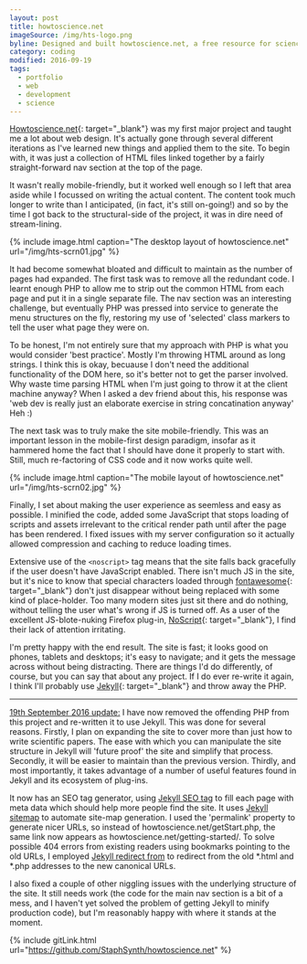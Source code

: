```yaml
---
layout: post
title: howtoscience.net
imageSource: /img/hts-logo.png
byline: Designed and built howtoscience.net, a free resource for science students.
category: coding
modified: 2016-09-19
tags:
  - portfolio
  - web
  - development
  - science
---
```


[Howtoscience.net](http://www.howtoscience.net){: target="\_blank"} was my first major project and taught me a lot about web design. It's actually gone through several different iterations as I've learned new things and applied them to the site. To begin with, it was just a collection of HTML files linked together by a fairly straight-forward nav section at the top of the page.

It wasn't really mobile-friendly, but it worked well enough so I left that area aside while I focussed on writing the actual content. The content took much longer to write than I anticipated, (in fact, it's still on-going!) and so by the time I got back to the structural-side of the project, it was in dire need of stream-lining.

{% include image.html caption="The desktop layout of howtoscience.net" url="/img/hts-scrn01.jpg" %}

It had become somewhat bloated and difficult to maintain as the number of pages had expanded. The first task was to remove all the redundant code. I learnt enough PHP to allow me to strip out the common HTML from each page and put it in a single separate file. The nav section was an interesting challenge, but eventually PHP was pressed into service to generate the menu structures on the fly, restoring my use of 'selected' class markers to tell the user what page they were on.

To be honest, I'm not entirely sure that my approach with PHP is what you would consider 'best practice'. Mostly I'm throwing HTML around as long strings. I think this is okay, becuause I don't need the additional functionality of the DOM here, so it's better not to get the parser involved. Why waste time parsing HTML when I'm just going to throw it at the client machine anyway? When I asked a dev friend about this, his response was 'web dev is really just an elaborate exercise in string concatination anyway' Heh :)

The next task was to truly make the site mobile-friendly. This was an important lesson in the mobile-first design paradigm, insofar as it hammered home the fact that I should have done it properly to start with. Still, much re-factoring of CSS code and it now works quite well.

{% include image.html caption="The mobile layout of howtoscience.net" url="/img/hts-scrn02.jpg" %}

Finally, I set about making the user experience as seemless and easy as possible. I minified the code, added some JavaScript that stops loading of scripts and assets irrelevant to the critical render path until after the page has been rendered. I fixed issues with my server configuration so it actually allowed compression and caching to reduce loading times.

Extensive use of the `<noscript>` tag means that the site falls back gracefully if the user doesn't have JavaScript enabled. There isn't much JS in the site, but it's nice to know that special characters loaded through [fontawesome](http://fontawesome.io){: target="\_blank"} don't just disappear without being replaced with some kind of place-holder. Too many modern sites just sit there and do nothing, without telling the user what's wrong if JS is turned off. As a user of the excellent JS-blote-nuking Firefox plug-in, [NoScript](https://addons.mozilla.org/en-US/firefox/addon/noscript/){: target="\_blank"}, I find their lack of attention irritating.

I'm pretty happy with the end result. The site is fast; it looks good on phones, tablets and desktops; it's easy to navigate; and it gets the message across without being distracting. There are things I'd do differently, of course, but you can say that about any project. If I do ever re-write it again, I think I'll probably use [Jekyll](http://www.jekyllrb.com){: target="\_blank"} and throw away the PHP.

<hr>

<u>19th September 2016 update:</u> I have now removed the offending PHP from this project and re-written it to use Jekyll. This was done for several reasons. Firstly, I plan on expanding the site to cover more than just how to write scientific papers. The ease with which you can manipulate the site structure in Jekyll will 'future proof' the site and simplify that process. Secondly, it will be easier to maintain than the previous version. Thirdly, and most importantly, it takes advantage of a number of useful features found in Jekyll and its ecosystem of plug-ins.

It now has an SEO tag generator, using [Jekyll SEO tag](https://github.com/jekyll/jekyll-seo-tag) to fill each page with meta data which should help more people find the site. It uses [Jekyll sitemap](https://github.com/jekyll/jekyll-sitemap) to automate site-map generation. I used the 'permalink' property to generate nicer URLs, so instead of howtoscience.net/getStart.php, the same link now appears as howtoscience.net/getting-started/. To solve possible 404 errors from existing readers using bookmarks pointing to the old URLs, I employed [Jekyll redirect from](https://github.com/jekyll/jekyll-redirect-from) to redirect from the old *.html and *.php addresses to the new canonical URLs.

I also fixed a couple of other niggling issues with the underlying structure of the site. It still needs work (the code for the main nav section is a bit of a mess, and I haven't yet solved the problem of getting Jekyll to minify production code), but I'm reasonably happy with where it stands at the moment.

{% include gitLink.html url="https://github.com/StaphSynth/howtoscience.net" %}
